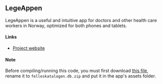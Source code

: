 ## LegeAppen

LegeAppen is a useful and intuitive app for doctors and other health care workers in Norway, optimized for both phones and tablets.

#### Links
* [Project website](http://www.olejon.net/code/mdapp/)

#### Note

Before compiling/running this code, you must first download [this file](http://www.olejon.net/code/mdapp/api/1/felleskatalogen/db/felleskatalogen.full.db.zip), rename it to `felleskatalogen.db.zip` and put it in the app's assets folder.
